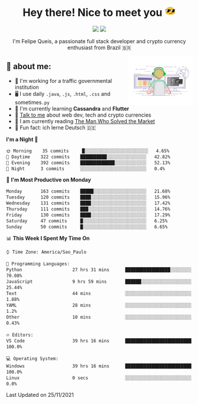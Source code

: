 
<h1 align="center">Hey there! Nice to meet you <img src="assets/sunglasses.gif" width="30"/></h1>

<p align="center">
  <a href="https://www.linkedin.com/in/fqueis"><img src="https://img.shields.io/badge/-LinkedIn-blue?style=flat&logo=Linkedin&logoColor=white" /></a>
  <a href="mailto:fqueis@gmail.com"><img src="https://img.shields.io/badge/-Gmail-c14438?style=flat&logo=Gmail&logoColor=white" /></a>
</p>

<p align="center">I'm Felipe Queis, a passionate full stack developer and crypto currency enthusiast from Brazil 🇧🇷</p>

<img width="35%" align="right" alt="fqueis" src="assets/profile.gif" /></p>

## 🤵 about me:

- 🏢 I'm working for a traffic governmental institution
- 🖥️ I use daily `.java`, `.js`, `.html`, `.css` and sometimes`.py`
- 🌱 I'm currently learning **Cassandra** and **Flutter**
- 💬 [Talk to me](https://github.com/fqueis/fqueis/discussions) about web dev, tech and crypto currencies
- 📖 I am currently reading [The Man Who Solved the Market](https://amzn.com/073521798X)
- 💭 Fun fact: ich lerne Deutsch 🇩🇪

<!--START_SECTION:waka-->
**I'm a Night 🦉** 

```text
🌞 Morning    35 commits     █░░░░░░░░░░░░░░░░░░░░░░░░   4.65% 
🌆 Daytime    322 commits    ██████████░░░░░░░░░░░░░░░   42.82% 
🌃 Evening    392 commits    █████████████░░░░░░░░░░░░   52.13% 
🌙 Night      3 commits      ░░░░░░░░░░░░░░░░░░░░░░░░░   0.4%

```
📅 **I'm Most Productive on Monday** 

```text
Monday       163 commits    █████░░░░░░░░░░░░░░░░░░░░   21.68% 
Tuesday      120 commits    ████░░░░░░░░░░░░░░░░░░░░░   15.96% 
Wednesday    131 commits    ████░░░░░░░░░░░░░░░░░░░░░   17.42% 
Thursday     111 commits    ███░░░░░░░░░░░░░░░░░░░░░░   14.76% 
Friday       130 commits    ████░░░░░░░░░░░░░░░░░░░░░   17.29% 
Saturday     47 commits     █░░░░░░░░░░░░░░░░░░░░░░░░   6.25% 
Sunday       50 commits     █░░░░░░░░░░░░░░░░░░░░░░░░   6.65%

```


📊 **This Week I Spent My Time On** 

```text
⌚︎ Time Zone: America/Sao_Paulo

💬 Programming Languages: 
Python                   27 hrs 31 mins      █████████████████░░░░░░░░   70.08% 
JavaScript               9 hrs 59 mins       ██████░░░░░░░░░░░░░░░░░░░   25.44% 
Text                     44 mins             ░░░░░░░░░░░░░░░░░░░░░░░░░   1.88% 
YAML                     28 mins             ░░░░░░░░░░░░░░░░░░░░░░░░░   1.2% 
Other                    10 mins             ░░░░░░░░░░░░░░░░░░░░░░░░░   0.43%

🔥 Editors: 
VS Code                  39 hrs 16 mins      █████████████████████████   100.0%

💻 Operating System: 
Windows                  39 hrs 16 mins      █████████████████████████   100.0% 
Linux                    0 secs              ░░░░░░░░░░░░░░░░░░░░░░░░░   0.0%

```


 Last Updated on 25/11/2021
<!--END_SECTION:waka-->
